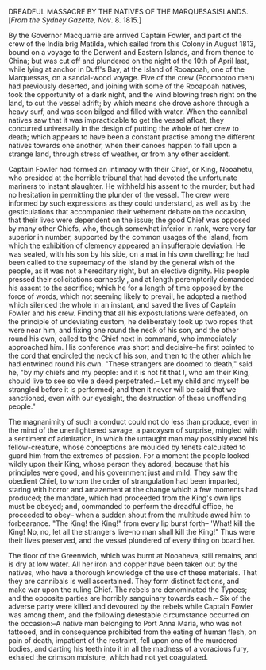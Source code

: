 DREADFUL MASSACRE BY THE NATIVES OF THE MARQUESASISLANDS.[*From the Sydney Gazette, Nov*. 8.
                        1815.]By the Governor Macquarrie are arrived Captain Fowler, and part of the crew
                    of the India brig Matilda, which sailed from this Colony in August 1813,
                    bound on a voyage to the Derwent and Eastern Islands, and from thence to
                    China; but was cut off and plundered on the night of the 10th of April
                    last, while lying at anchor in Duff's Bay, at the Island of Rooapoah, one
                    of the Marquessas, on a sandal-wood voyage. Five of the crew (Poomootoo men) had previously deserted, and joining with some of
                    the Rooapoah natives, took the opportunity of a dark night, and the
                    wind blowing fresh right on the land, to cut the vessel adrift; by which
                    means she drove ashore through a heavy surf, and was soon bilged and filled
                    with water. When the cannibal natives saw that it was impracticable to get
                    the vessel afloat, they concurred universally in the design of
                    putting the whole of her crew to death; which appears to have been a
                    constant practise among the different natives towards one another, when
                    their canoes happen to fall upon a strange land, through stress
                    of weather, or from any other accident.Captain Fowler had formed an intimacy with their Chief, or King, Nooahetu,
                    who presided at the horrible tribunal that had devoted the unfortunate
                    mariners to instant slaughter. He withheld his assent to the
                    murder; but had no hesitation in permitting the plunder of the
                    vessel. The crew were informed by such expressions as they could
                    understand, as well as by the gesticulations that accompanied
                    their vehement debate on the occasion, that their lives were dependent on
                    the issue; the good Chief was opposed by many other Chiefs, who, though
                    somewhat inferior in rank, were very far superior in number,
                    supported by the common usages of the island, from which the exhibition of
                    clemency appeared an insufferable deviation. He was seated, with his
                    son by his side, on a mat in his own dwelling; he had been called to the
                    supremacy of the island by the general wish of the people, as it was not a
                    hereditary right, but an elective dignity. His people pressed
                    their solicitations earnestly , and at length peremptorily demanded his
                    assent to the sacrifice; which he for a length of time opposed by the force
                    of words, which not seeming likely to prevail, he adopted a method which
                    silenced the whole in an instant, and saved the lives of Captain Fowler
                    and his crew. Finding that all his expostulations were defeated, on
                    the principle of undeviating custom, he deliberately took up two ropes that
                    were near him, and fixing one round the neck of his son, and the other
                    round his own, called to the Chief next in command, who immediately
                    approached him. His conference was short and decisive–he first
                    pointed to the cord that encircled the neck of his son, and then to the
                    other which he had entwined round his own. "These strangers are doomed to
                    death," said he, "by my chiefs and my people: and it is not fit that I, who
                    am their King, should live to see so vile a deed perpetrated.–
                    Let my child and myself be strangled before it is performed; and then
                    it never will be said that we sanctioned, even with our eyesight, the destruction of these unoffending people."The magnanimity of such a conduct could not do less than produce, even in
                    the mind of the unenlightened savage, a paroxysm of surprise, mingled with
                    a sentiment of admiration, in which the untaught man may possibly excel his
                    fellow-creature, whose conceptions are moulded by tenets
                    calculated to guard him from the extremes of passion. For a moment the
                    people looked wildly upon their King, whose person they adored, because
                    that his principles were good, and his government just and mild. They
                    saw the obedient Chief, to whom the order of strangulation had been
                    imparted, staring with horror and amazement at the change which a few
                    moments had produced; the mandate, which had proceeded from the King's own
                    lips must be obeyed; and, commanded to perform the dreadful
                    office, he proceeded to obey– when a sudden shout from the multitude
                    awed him to forbearance. "The King! the King!" from every lip
                    burst forth– 'What! kill the King! No, no, let all the strangers
                    live–no man shall kill the King!" Thus were their lives preserved,
                    and the vessel plundered of every thing on board her.The floor of the Greenwich, which was burnt at Nooaheva, still remains, and
                    is dry at low water. All her iron and copper have been taken out by the
                    natives, who have a thorough knowledge of the use of these
                    materials. That they are cannibals is well ascertained. They form distinct
                    factions, and make war upon the ruling Chief. The rebels are denominated
                    the Typees; and the opposite parties are horribly sanguinary towards
                    each.– Six of the adverse party were killed and devoured by the
                        rebels while Captain Fowler was among them, and the
                    following detestable circumstance occurred on the occasion:–A native
                    man belonging to Port Anna Maria, who was not tattooed, and in
                    consequence prohibited from the eating of human flesh, on pain of death,
                    impatient of the restraint, fell upon one of the murdered
                    bodies, and darting his teeth into it in all the madness of a voracious
                    fury, exhaled the crimson moisture, which had not yet coagulated.